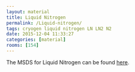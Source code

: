 ```yaml
---
layout: material
title: Liquid Nitrogen
permalink: /Liquid-nitrogen/
tags: cryogen liquid nitrogen LN LN2 N2
date: 2015-12-04 11:33:27
categories: [material]
rooms: [154]
---
```


The MSDS for Liquid Nitrogen can be found [here]({{site.baseurl}}/sheets/liquid-nitrogen.pdf).

